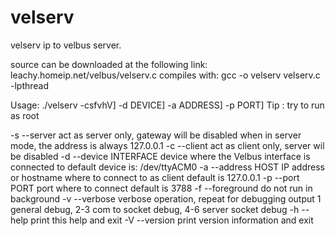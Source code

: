 # velserv
velserv ip to velbus server.


source can be downloaded at the following link: leachy.homeip.net/velbus/velserv.c
compiles with: gcc -o velserv velserv.c -lpthread

Usage: ./velserv -csfvhV] -d DEVICE] -a ADDRESS] -p PORT]
Tip : try to run as root

-s --server act as server only, gateway will be disabled
when in server mode, the address is always 127.0.0.1
-c --client act as client only, server wil be disabled
-d --device INTERFACE device where the Velbus interface is connected to
default device is: /dev/ttyACM0
-a --address HOST IP address or hostname where to connect to as client
default is 127.0.0.1
-p --port PORT port where to connect
default is 3788
-f --foreground do not run in background
-v --verbose verbose operation, repeat for debugging output
1 general debug, 2-3 com to socket debug, 4-6 server socket debug
-h --help print this help and exit
-V --version print version information and exit
